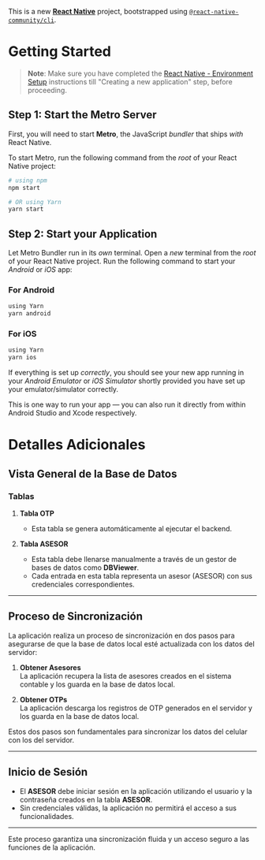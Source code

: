 This is a new [**React Native**](https://reactnative.dev) project, bootstrapped using [`@react-native-community/cli`](https://github.com/react-native-community/cli).

# Getting Started

>**Note**: Make sure you have completed the [React Native - Environment Setup](https://reactnative.dev/docs/environment-setup) instructions till "Creating a new application" step, before proceeding.

## Step 1: Start the Metro Server

First, you will need to start **Metro**, the JavaScript _bundler_ that ships _with_ React Native.

To start Metro, run the following command from the _root_ of your React Native project:

```bash
# using npm
npm start

# OR using Yarn
yarn start
```

## Step 2: Start your Application

Let Metro Bundler run in its _own_ terminal. Open a _new_ terminal from the _root_ of your React Native project. Run the following command to start your _Android_ or _iOS_ app:

### For Android

```bash
using Yarn
yarn android
```

### For iOS

```bash
using Yarn
yarn ios
```

If everything is set up _correctly_, you should see your new app running in your _Android Emulator_ or _iOS Simulator_ shortly provided you have set up your emulator/simulator correctly.

This is one way to run your app — you can also run it directly from within Android Studio and Xcode respectively.

# Detalles Adicionales

## Vista General de la Base de Datos

### Tablas

1. **Tabla OTP**  
   - Esta tabla se genera automáticamente al ejecutar el backend.  

2. **Tabla ASESOR**  
   - Esta tabla debe llenarse manualmente a través de un gestor de bases de datos como **DBViewer**.  
   - Cada entrada en esta tabla representa un asesor (ASESOR) con sus credenciales correspondientes.

---

## Proceso de Sincronización

La aplicación realiza un proceso de sincronización en dos pasos para asegurarse de que la base de datos local esté actualizada con los datos del servidor:

1. **Obtener Asesores**  
   La aplicación recupera la lista de asesores creados en el sistema contable y los guarda en la base de datos local.

2. **Obtener OTPs**  
   La aplicación descarga los registros de OTP generados en el servidor y los guarda en la base de datos local.

Estos dos pasos son fundamentales para sincronizar los datos del celular con los del servidor.

---

## Inicio de Sesión

- El **ASESOR** debe iniciar sesión en la aplicación utilizando el usuario y la contraseña creados en la tabla **ASESOR**.
- Sin credenciales válidas, la aplicación no permitirá el acceso a sus funcionalidades.

---

Este proceso garantiza una sincronización fluida y un acceso seguro a las funciones de la aplicación.
